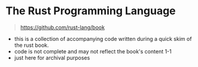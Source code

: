 # The Rust Programming Language

> https://github.com/rust-lang/book

- this is a collection of accompanying code written during a quick skim of the rust book.
- code is not complete and may not reflect the book's content 1-1
- just here for archival purposes
